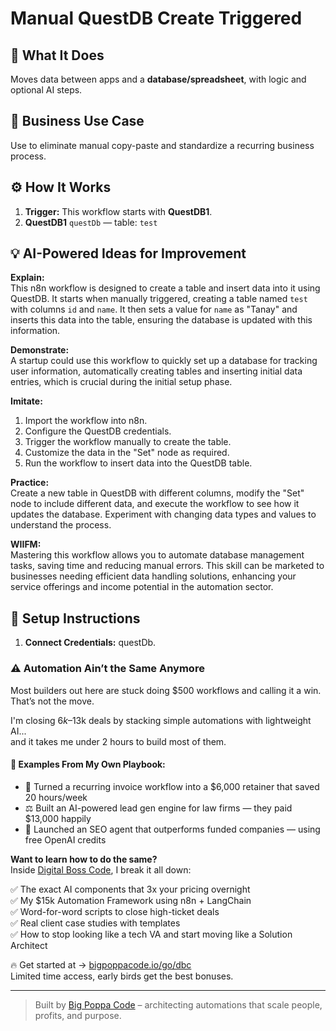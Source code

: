 # Manual QuestDB Create Triggered
  ## 🚀 What It Does
  Moves data between apps and a **database/spreadsheet**, with logic and optional AI steps.
  
  ## 💼 Business Use Case
  Use to eliminate manual copy-paste and standardize a recurring business process.
  
  ## ⚙️ How It Works
  1. **Trigger:** This workflow starts with **QuestDB1**.
  2. **QuestDB1** `questDb` — table: `test`
  
  ## 💡 AI-Powered Ideas for Improvement
  **Explain:**  
This n8n workflow is designed to create a table and insert data into it using QuestDB. It starts when manually triggered, creating a table named `test` with columns `id` and `name`. It then sets a value for `name` as "Tanay" and inserts this data into the table, ensuring the database is updated with this information.

**Demonstrate:**  
A startup could use this workflow to quickly set up a database for tracking user information, automatically creating tables and inserting initial data entries, which is crucial during the initial setup phase.

**Imitate:**  
1. Import the workflow into n8n.
2. Configure the QuestDB credentials.
3. Trigger the workflow manually to create the table.
4. Customize the data in the "Set" node as required.
5. Run the workflow to insert data into the QuestDB table.

**Practice:**  
Create a new table in QuestDB with different columns, modify the "Set" node to include different data, and execute the workflow to see how it updates the database. Experiment with changing data types and values to understand the process.

**WIIFM:**  
Mastering this workflow allows you to automate database management tasks, saving time and reducing manual errors. This skill can be marketed to businesses needing efficient data handling solutions, enhancing your service offerings and income potential in the automation sector.
  
  ## 🔧 Setup Instructions
  1. **Connect Credentials:** questDb.
  
### ⚠️ Automation Ain’t the Same Anymore

Most builders out here are stuck doing $500 workflows and calling it a win.  
That’s not the move.  

I'm closing $6k–$13k deals by stacking simple automations with lightweight AI...  
and it takes me under 2 hours to build most of them.

#### 🧠 Examples From My Own Playbook:
- 🔁 Turned a recurring invoice workflow into a $6,000 retainer that saved 20 hours/week  
- ⚖️ Built an AI-powered lead gen engine for law firms — they paid $13,000 happily  
- 🚀 Launched an SEO agent that outperforms funded companies — using free OpenAI credits  

**Want to learn how to do the same?**  
Inside [Digital Boss Code](https://bigpoppacode.io/go/dbc), I break it all down:

✅ The exact AI components that 3x your pricing overnight  
✅ My $15k Automation Framework using n8n + LangChain  
✅ Word-for-word scripts to close high-ticket deals  
✅ Real client case studies with templates  
✅ How to stop looking like a tech VA and start moving like a Solution Architect  

🔥 Get started at → [bigpoppacode.io/go/dbc](https://bigpoppacode.io/go/dbc)  
Limited time access, early birds get the best bonuses.

---
> Built by [Big Poppa Code](https://bigpoppacode.io) – architecting automations that scale people, profits, and purpose.
  